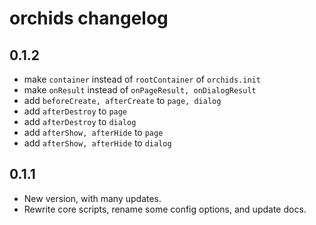 # orchids changelog

## 0.1.2

- make `container` instead of `rootContainer` of `orchids.init`
- make `onResult` instead of `onPageResult, onDialogResult`
- add `beforeCreate, afterCreate` to `page, dialog`
- add `afterDestroy` to `page`
- add `afterDestroy` to `dialog`
- add `afterShow, afterHide` to `page`
- add `afterShow, afterHide` to `dialog`

## 0.1.1

- New version, with many updates.
- Rewrite core scripts, rename some config options, and update docs. 
